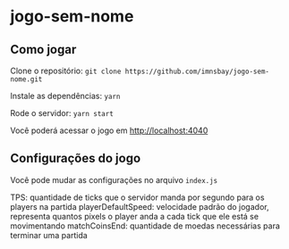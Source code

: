 # jogo-sem-nome

## Como jogar

Clone o repositório: `git clone https://github.com/imnsbay/jogo-sem-nome.git`

Instale as dependências: `yarn`

Rode o servidor: `yarn start`

Você poderá acessar o jogo em [http://localhost:4040](http://localhost:4040)

## Configurações do jogo

Você pode mudar as configurações no arquivo `index.js`

TPS: quantidade de ticks que o servidor manda por segundo para os players na partida
playerDefaultSpeed: velocidade padrão do jogador, representa quantos pixels o player anda a cada tick que ele está se movimentando
matchCoinsEnd: quantidade de moedas necessárias para terminar uma partida
